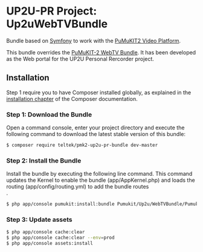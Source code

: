 # UP2U-PR Project: Up2uWebTVBundle

Bundle based on [Symfony](http://symfony.com/) to work with the [PuMuKIT2 Video Platform](https://github.com/campusdomar/PuMuKIT2/blob/2.1.x/README.md).

This bundle overrides the [PuMuKIT-2 WebTV Bundle](https://github.com/campusdomar/PuMuKIT2/tree/master/src/Pumukit/WebTVBundle). 
It has been developed as the Web portal for the UP2U Personal Rercorder project.

Installation
------------

Step 1 require you to have Composer installed globally, as explained
in the [installation chapter](https://getcomposer.org/doc/00-intro.md)
of the Composer documentation.


### Step 1: Download the Bundle

Open a command console, enter your project directory and execute the
following command to download the latest stable version of this bundle:

```bash
$ composer require teltek/pmk2-up2u-pr-bundle dev-master
```


### Step 2: Install the Bundle

Install the bundle by executing the following line command. This command updates the Kernel to enable the bundle (app/AppKernel.php) and loads the routing (app/config/routing.yml) to add the bundle routes\
.

```bash
$ php app/console pumukit:install:bundle Pumukit/Up2u/WebTVBundle/PumukitUp2uWebTVBundle
```

### Step 3: Update assets

```bash
$ php app/console cache:clear
$ php app/console cache:clear --env=prod
$ php app/console assets:install
```

